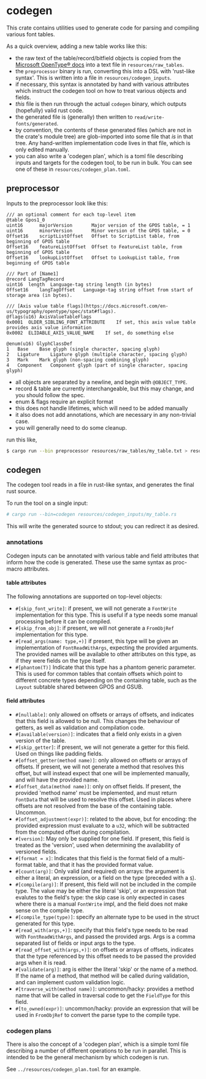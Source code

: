 # codegen

This crate contains utilities used to generate code for parsing and
compiling various font tables.

As a quick overview, adding a new table works like this:
- the raw text of the table/record/bitfield objects is copied from the
  [Microsoft OpenType® docs][opentype] into a text file in `resources/raw_tables`.
- the `preprocessor` binary is run, converting this into a DSL with 'rust-like syntax'.
  This is written into a file in `resources/codegen_inputs`.
- if necessary, this syntax is annotated by hand with various attributes which
  instruct the codegen tool on how to treat various objects and fields.
- *this* file is then run through the actual `codegen` binary, which outputs
  (hopefully) valid rust code.
- the generated file is (generally) then written to `read/write-fonts/generated`.
- by convention, the contents of these generated files (which are not in the
  crate's module tree) are glob-imported into some file that *is* in that tree.
  Any hand-written implementation code lives in that file, which is only edited
  manually.
- you can also write a 'codegen plan', which is a toml file describing inputs
  and targets for the codegen tool, to be run in bulk. You can see one of these
  in `resources/codegen_plan.toml`.


## preprocessor

Inputs to the preprocessor look like this:

```
/// an optional comment for each top-level item
@table Gpos1_0
uint16      majorVersion       Major version of the GPOS table, = 1
uint16      minorVersion       Minor version of the GPOS table, = 0
Offset16    scriptListOffset   Offset to ScriptList table, from beginning of GPOS table
Offset16    featureListOffset  Offset to FeatureList table, from beginning of GPOS table
Offset16    lookupListOffset   Offset to LookupList table, from beginning of GPOS table

/// Part of [Name1]
@record LangTagRecord
uint16	length	Language-tag string length (in bytes)
Offset16	langTagOffset	Language-tag string offset from start of storage area (in bytes).

/// [Axis value table flags](https://docs.microsoft.com/en-us/typography/opentype/spec/stat#flags).
@flags(u16) AxisValueTableFlags
0x0001	OLDER_SIBLING_FONT_ATTRIBUTE	If set, this axis value table provides axis value information
0x0002	ELIDABLE_AXIS_VALUE_NAME	If set, do something else

@enum(u16) GlyphClassDef
1	Base	Base glyph (single character, spacing glyph)
2	Ligature	Ligature glyph (multiple character, spacing glyph)
3	Mark	Mark glyph (non-spacing combining glyph)
4	Component	Component glyph (part of single character, spacing glyph)
```

- all objects are separated by a newline, and begin with `@OBJECT_TYPE`.
- record & table are currently interchangeable, but this may change, and  you
  should follow the spec.
- enum & flags require an explicit format
- this does not handle lifetimes, which will need to be added manually
- it also does not add annotations, which are necessary in any non-trivial case.
- you will generally need to do some cleanup.

run this like,

```sh
$ cargo run --bin preprocessor resources/raw_tables/my_table.txt > resources/codegen_inputs/my_table.rs
```

## codegen

The codegen tool reads in a file in rust-like syntax, and generates the final
rust source.

To run the tool on a single input:

```sh
# cargo run --bin=codegen resources/codegen_inputs/my_table.rs
```

This will write the generated source to stdout; you can redirect it as desired.

### annotations

Codegen inputs can be annotated with various table and field attributes that
inform how the code is generated. These use the same syntax as proc-macro
attributes.

#### table attributes

The following annotations are supported on top-level objects:

- `#[skip_font_write]`: if present, we will not generate a `FontWrite`
  implementation for this type. This is useful if a type needs some manual
  processing before it can be compiled.
- `#[skip_from_obj]`: if present, we will not generate a `FromObjRef`
  implementation for this type.
- `#[read_args(name: type,+)]` if present, this type will be given an
  implementation of `FontReadWithArgs`, expecting the provided arguments. The
  provided names will be available to other attributes on this type, as if they
  were fields on the type itself.
- `#[phantom(T)]` Indicate that this type has a phantom generic parameter. This
  is used for common tables that contain offsets which point to different
  concrete types depending on the containing table, such as the `Layout`
  subtable shared between GPOS and GSUB.


#### field attributes
- `#[nullable]`: only allowed on offsets or arrays of offsets, and indicates
  that this field is allowed to be null. This changes the behaviour of getters,
  as well as validation and compilation code.
- `#[available(version)]`: indicates that a field only exists in a given version
  of the table.
- `#[skip_getter]`: if present, we will not generate a getter for this field.
  Used on things like padding fields.
- `#[offset_getter(method name)]`: only allowed on offsets or arrays of offsets.
  If present, we will not generate a method that resolves this offset, but will
  instead expect that one will be implemented manually, and will have the
  provided name.
- `#[offset_data(method name)]`: only on offset fields. If present, the provided
  'method name' must be implemented, and must return `FontData` that will be
  used to resolve this offset. Used in places where offsets are not resolved
  from the base of the containing table. Uncommon.
- `#[offset_adjustment(expr)]`: related to the above, but for encoding: the
  provided expression must evaluate to a `u32`, which will be subtracted from
  the computed offset during compilation.
- `#[version]`: May only be supplied for one field. If present, this field is
  treated as the 'version', used when determining the availability of versioned
  fields.
- `#[format = x]`: Indicates that this field is the format field of a
  multi-format table, and that it has the provided format value.
- `#[count(arg)]`: Only valid (and required) on arrays: the argument is either a literal,
  an expression, or a field on the type (preceded with a `$`).
- `#[compile(arg)]`: If present, this field will not be included in the compile
  type. The value may be either the literal 'skip', or an expression that
  evalutes to the field's type: the skip case is only expected in cases where
  there is a manual `FontWrite` impl, and the field does not make sense on the
  compile type.
- `#[compile_type(type)]`: specify an alternate type to be used in the struct
  generated for this type.
- `#[read_with(args,+)]`: specify that this field's type needs to be read with
  `FontReadWithArgs`, and passed the provided args. Args is a comma separated
  list of fields or input args to the type.
- `#[read_offset_with(args,+)]`: on offsets or arrays of offsets, indicates that
  the type referenced by this offset needs to be passed the provided args when
  it is read.
- `#[validate(arg)]`: arg is either the literal 'skip' or the name of a method.
  If the name of a method, that method will be called during validation, and can
  implement custom validation logic.
- `#[traverse_with(method name)]`: uncommon/hacky: provides a method name that
  will be called in traversal code to get the `FieldType` for this field.
- `#[to_owned(expr)]`: uncommon/hacky: provide an expression that will be used
  in `FromObjRef` to convert the parse type to the compile type.


[opentype]: https://docs.microsoft.com/en-us/typography/opentype/

### codegen plans

There is also the concept of a 'codegen plan', which is a simple toml file
describing a number of different operations to be run in parallel. This is
intended to be the general mechanism by which codegen is run.

See `../resources/codegen_plan.toml` for an example.
